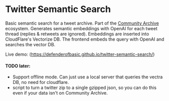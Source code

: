 # Twitter Semantic Search

Basic semantic search for a tweet archive. Part of the [Community Archive](https://www.community-archive.org/) ecosystem. Generates semantic embeddings with OpenAI for each tweet thread (replies & retweets are ignored). Embeddings are inserted into CloudFlare's Vectorize DB. The frontend embeds the query with OpenAI and searches the vector DB.

Live demo: (https://defenderofbasic.github.io/twitter-semantic-search/)


#### TODO later:

- Support offline mode. Can just use a local server that queries the vectra DB, no need for cloudflare. 
- script to turn a twitter zip to a single gzipped json, so you can do this even if your data isn't on Community Archive.
